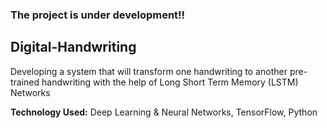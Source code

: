 
### The project is under development!!


## Digital-Handwriting
Developing a system that will transform one handwriting to another pre-trained handwriting with the help of Long Short Term Memory (LSTM) Networks

**Technology Used:** Deep Learning &amp; Neural Networks, TensorFlow, Python
